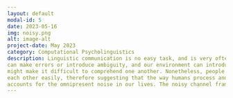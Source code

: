 ```yaml
---
layout: default
modal-id: 5
date: 2023-05-16
img: noisy.png
alt: image-alt
project-date: May 2023
category: Computational Psycholinguistics
description: Linguistic communication is no easy task, and is very often subject to noise. Speakers
can make errors or introduce ambiguity, and our environment can introduce other sounds which
might make it difficult to comprehend one another. Nonetheless, people can generally understand
each other easily, therefore suggesting that the way humans process and understand language
accounts for the omnipresent noise in our lives. The noisy channel framework is a model that explains how humans are able to make inferences about speakers' intended meaning when utterances have been subjected to potential noise. Given prior information and a noise model, that is, what they know about the world, people can indeed infer to understand what they perceive. <br /> <br /> My project endeavored to apply and evaluate the noisy channel framework to the French language, and replicatd recent results where the model was tested on the Spanish language.
---
```



